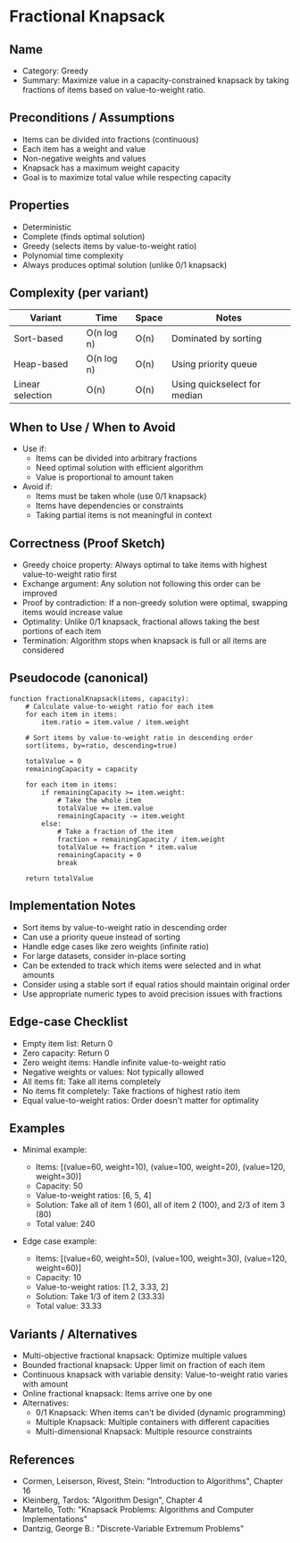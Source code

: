 # Fractional Knapsack

## Name
- Category: Greedy
- Summary: Maximize value in a capacity-constrained knapsack by taking fractions of items based on value-to-weight ratio.

## Preconditions / Assumptions
- Items can be divided into fractions (continuous)
- Each item has a weight and value
- Non-negative weights and values
- Knapsack has a maximum weight capacity
- Goal is to maximize total value while respecting capacity

## Properties
- Deterministic
- Complete (finds optimal solution)
- Greedy (selects items by value-to-weight ratio)
- Polynomial time complexity
- Always produces optimal solution (unlike 0/1 knapsack)

## Complexity (per variant)
| Variant | Time | Space | Notes |
|---|---|---|---|
| Sort-based | O(n log n) | O(n) | Dominated by sorting |
| Heap-based | O(n log n) | O(n) | Using priority queue |
| Linear selection | O(n) | O(n) | Using quickselect for median |

## When to Use / When to Avoid
- Use if:
  - Items can be divided into arbitrary fractions
  - Need optimal solution with efficient algorithm
  - Value is proportional to amount taken
- Avoid if:
  - Items must be taken whole (use 0/1 knapsack)
  - Items have dependencies or constraints
  - Taking partial items is not meaningful in context

## Correctness (Proof Sketch)
- Greedy choice property: Always optimal to take items with highest value-to-weight ratio first
- Exchange argument: Any solution not following this order can be improved
- Proof by contradiction: If a non-greedy solution were optimal, swapping items would increase value
- Optimality: Unlike 0/1 knapsack, fractional allows taking the best portions of each item
- Termination: Algorithm stops when knapsack is full or all items are considered

## Pseudocode (canonical)
```pseudo
function fractionalKnapsack(items, capacity):
    # Calculate value-to-weight ratio for each item
    for each item in items:
        item.ratio = item.value / item.weight
    
    # Sort items by value-to-weight ratio in descending order
    sort(items, by=ratio, descending=true)
    
    totalValue = 0
    remainingCapacity = capacity
    
    for each item in items:
        if remainingCapacity >= item.weight:
            # Take the whole item
            totalValue += item.value
            remainingCapacity -= item.weight
        else:
            # Take a fraction of the item
            fraction = remainingCapacity / item.weight
            totalValue += fraction * item.value
            remainingCapacity = 0
            break
    
    return totalValue
```

## Implementation Notes
- Sort items by value-to-weight ratio in descending order
- Can use a priority queue instead of sorting
- Handle edge cases like zero weights (infinite ratio)
- For large datasets, consider in-place sorting
- Can be extended to track which items were selected and in what amounts
- Consider using a stable sort if equal ratios should maintain original order
- Use appropriate numeric types to avoid precision issues with fractions

## Edge-case Checklist
- Empty item list: Return 0
- Zero capacity: Return 0
- Zero weight items: Handle infinite value-to-weight ratio
- Negative weights or values: Not typically allowed
- All items fit: Take all items completely
- No items fit completely: Take fractions of highest ratio item
- Equal value-to-weight ratios: Order doesn't matter for optimality

## Examples
- Minimal example:
  - Items: [(value=60, weight=10), (value=100, weight=20), (value=120, weight=30)]
  - Capacity: 50
  - Value-to-weight ratios: [6, 5, 4]
  - Solution: Take all of item 1 (60), all of item 2 (100), and 2/3 of item 3 (80)
  - Total value: 240
  
- Edge case example:
  - Items: [(value=60, weight=50), (value=100, weight=30), (value=120, weight=60)]
  - Capacity: 10
  - Value-to-weight ratios: [1.2, 3.33, 2]
  - Solution: Take 1/3 of item 2 (33.33)
  - Total value: 33.33

## Variants / Alternatives
- Multi-objective fractional knapsack: Optimize multiple values
- Bounded fractional knapsack: Upper limit on fraction of each item
- Continuous knapsack with variable density: Value-to-weight ratio varies with amount
- Online fractional knapsack: Items arrive one by one
- Alternatives:
  - 0/1 Knapsack: When items can't be divided (dynamic programming)
  - Multiple Knapsack: Multiple containers with different capacities
  - Multi-dimensional Knapsack: Multiple resource constraints

## References
- Cormen, Leiserson, Rivest, Stein: "Introduction to Algorithms", Chapter 16
- Kleinberg, Tardos: "Algorithm Design", Chapter 4
- Martello, Toth: "Knapsack Problems: Algorithms and Computer Implementations"
- Dantzig, George B.: "Discrete-Variable Extremum Problems"
